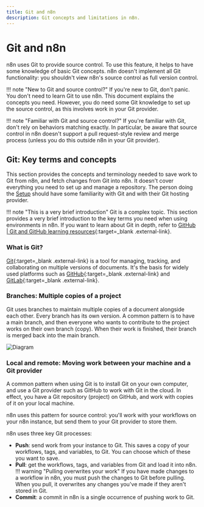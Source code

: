 ```yaml
---
title: Git and n8n
description: Git concepts and limitations in n8n.
---
```


# Git and n8n

n8n uses Git to provide source control. To use this feature, it helps to have some knowledge of basic Git concepts. n8n doesn't implement all Git functionality: you shouldn't view n8n's source control as full version control.


!!! note "New to Git and source control?"
	If you're new to Git, don't panic. You don't need to learn Git to use n8n. This document explains the concepts you need. However, you do need some Git knowledge to set up the source control, as this involves work in your Git provider.

!!! note "Familiar with Git and source control?"
	If you're familiar with Git, don't rely on behaviors matching exactly. In particular, be aware that source control in n8n doesn't support a pull request-style review and merge process (unless you do this outside n8n in your Git provider).


## Git: Key terms and concepts

This section provides the concepts and terminology needed to save work to Git from n8n, and fetch changes from Git into n8n. It doesn't cover everything you need to set up and manage a repository. The person doing the [Setup](/source-control/setup/) should have some familiarity with Git and with their Git hosting provider.

!!! note "This is a very brief introduction"
	Git is a complex topic. This section provides a very brief introduction to the key terms you need when using environments in n8n. If you want to learn about Git in depth, refer to [GitHub | Git and GitHub learning resources](https://docs.github.com/en/get-started/quickstart/git-and-github-learning-resources){:target=_blank .external-link}.

### What is Git?

[Git](https://git-scm.com/){:target=_blank .external-link} is a tool for managing, tracking, and collaborating on multiple versions of documents. It's the basis for widely used platforms such as [GitHub](https://github.com/){:target=_blank .external-link} and [GitLab](https://about.gitlab.com/){:target=_blank .external-link}.

### Branches: Multiple copies of a project

Git uses branches to maintain multiple copies of a document alongside each other. Every branch has its own version. A common pattern is to have a main branch, and then everyone who wants to contribute to the project works on their own branch (copy). When their work is finished, their branch is merged back into the main branch.

![Diagram](/_images/source-control/simple-git-branch.png)

### Local and remote: Moving work between your machine and a Git provider

A common pattern when using Git is to install Git on your own computer, and use a Git provider such as GitHub to work with Git in the cloud. In effect, you have a Git repository (project) on GitHub, and work with copies of it on your local machine.

n8n uses this pattern for source control: you'll work with your workflows on your n8n instance, but send them to your Git provider to store them.

n8n uses three key Git processes:

* **Push**: send work from your instance to Git. This saves a copy of your workflows, tags, and variables, to Git. You can choose which of these you want to save.
* **Pull**: get the workflows, tags, and variables from Git and load it into n8n. 
	!!! warning "Pulling overwrites your work"
		If you have made changes to a workflow in n8n, you must push the changes to Git before pulling. When you pull, it overwrites any changes you've made if they aren't stored in Git.
* **Commit**: a commit in n8n is a single occurrence of pushing work to Git. 



